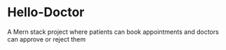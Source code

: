 # Hello-Doctor

 A Mern stack project where patients can book appointments and doctors can
approve or reject them
